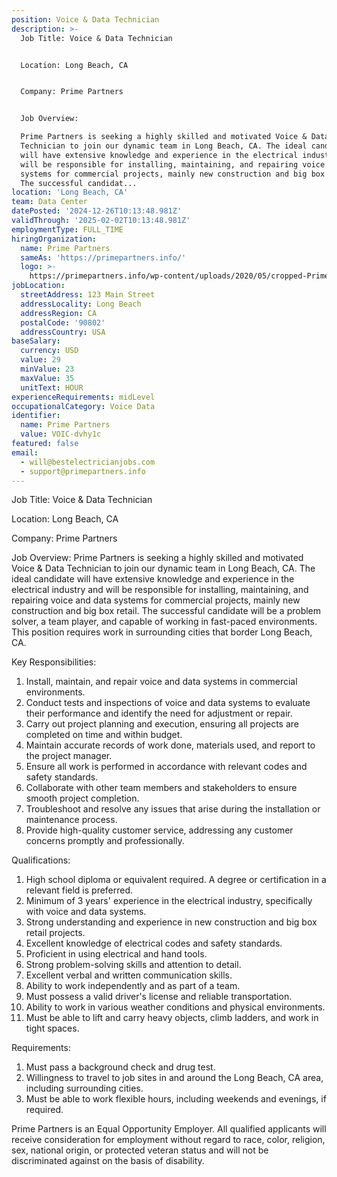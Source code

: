 ```yaml
---
position: Voice & Data Technician
description: >-
  Job Title: Voice & Data Technician


  Location: Long Beach, CA


  Company: Prime Partners


  Job Overview:

  Prime Partners is seeking a highly skilled and motivated Voice & Data
  Technician to join our dynamic team in Long Beach, CA. The ideal candidate
  will have extensive knowledge and experience in the electrical industry and
  will be responsible for installing, maintaining, and repairing voice and data
  systems for commercial projects, mainly new construction and big box retail.
  The successful candidat...
location: 'Long Beach, CA'
team: Data Center
datePosted: '2024-12-26T10:13:48.981Z'
validThrough: '2025-02-02T10:13:48.981Z'
employmentType: FULL_TIME
hiringOrganization:
  name: Prime Partners
  sameAs: 'https://primepartners.info/'
  logo: >-
    https://primepartners.info/wp-content/uploads/2020/05/cropped-Prime-Partners-Logo-NO-BG-1-1.png
jobLocation:
  streetAddress: 123 Main Street
  addressLocality: Long Beach
  addressRegion: CA
  postalCode: '90802'
  addressCountry: USA
baseSalary:
  currency: USD
  value: 29
  minValue: 23
  maxValue: 35
  unitText: HOUR
experienceRequirements: midLevel
occupationalCategory: Voice Data
identifier:
  name: Prime Partners
  value: VOIC-dvhy1c
featured: false
email:
  - will@bestelectricianjobs.com
  - support@primepartners.info
---
```




Job Title: Voice & Data Technician

Location: Long Beach, CA

Company: Prime Partners

Job Overview:
Prime Partners is seeking a highly skilled and motivated Voice & Data Technician to join our dynamic team in Long Beach, CA. The ideal candidate will have extensive knowledge and experience in the electrical industry and will be responsible for installing, maintaining, and repairing voice and data systems for commercial projects, mainly new construction and big box retail. The successful candidate will be a problem solver, a team player, and capable of working in fast-paced environments. This position requires work in surrounding cities that border Long Beach, CA.

Key Responsibilities:
1. Install, maintain, and repair voice and data systems in commercial environments.
2. Conduct tests and inspections of voice and data systems to evaluate their performance and identify the need for adjustment or repair.
3. Carry out project planning and execution, ensuring all projects are completed on time and within budget.
4. Maintain accurate records of work done, materials used, and report to the project manager.
5. Ensure all work is performed in accordance with relevant codes and safety standards.
6. Collaborate with other team members and stakeholders to ensure smooth project completion.
7. Troubleshoot and resolve any issues that arise during the installation or maintenance process.
8. Provide high-quality customer service, addressing any customer concerns promptly and professionally.

Qualifications:
1. High school diploma or equivalent required. A degree or certification in a relevant field is preferred.
2. Minimum of 3 years' experience in the electrical industry, specifically with voice and data systems.
3. Strong understanding and experience in new construction and big box retail projects.
4. Excellent knowledge of electrical codes and safety standards.
5. Proficient in using electrical and hand tools.
6. Strong problem-solving skills and attention to detail.
7. Excellent verbal and written communication skills.
8. Ability to work independently and as part of a team.
9. Must possess a valid driver's license and reliable transportation.
10. Ability to work in various weather conditions and physical environments.
11. Must be able to lift and carry heavy objects, climb ladders, and work in tight spaces.

Requirements:
1. Must pass a background check and drug test.
2. Willingness to travel to job sites in and around the Long Beach, CA area, including surrounding cities.
3. Must be able to work flexible hours, including weekends and evenings, if required.

Prime Partners is an Equal Opportunity Employer. All qualified applicants will receive consideration for employment without regard to race, color, religion, sex, national origin, or protected veteran status and will not be discriminated against on the basis of disability.

